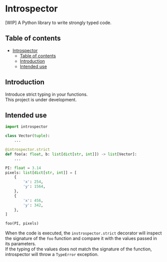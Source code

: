 # Introspector

[WIP] A Python library to write strongly typed code.

## Table of contents
- [Introspector](#introspector)
  - [Table of contents](#table-of-contents)
  - [Introduction](#introduction)
  - [Intended use](#intended-use)

## Introduction

Introduce strict typing in your functions.  
This project is under development. 

## Intended use

```py
import introspector

class Vector(tuple):
    ...

@introspector.strict
def foo(a: float, b: list[dict[str, int]]) -> list[Vector]:
    ...

PI: float = 3.14
pixels: list[dict[str, int]] = [
    {
        'x': 254,
        'y': 1564,
    },
    {
        'x': 456,
        'y': 342,
    },
]

foo(PI, pixels)
```

When the code is executed, the `instrospector.strict` decorator will inspect the signature of the `foo` function and compare it with the values passed in its parameters.  
If the typing of the values does not match the signature of the function, introspector will throw a `TypeError` exception.